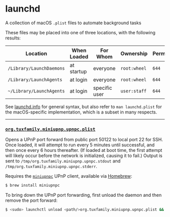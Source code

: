 # launchd

A collection of macOS `.plist` files to automate background tasks 

These files may be placed into one of three locations, with the following results:

Location                 | When Loaded | For Whom      | Ownership    | Permissions
-------------------------|-------------|---------------|--------------|-------------
`/Library/LaunchDaemons` | at startup  | everyone      | `root:wheel` | `644`
`/Library/LaunchAgents`  | at login    | everyone      | `root:wheel` | `644`
`~/Library/LaunchAgents` | at login    | specific user | `user:staff` | `644`

See [launchd.info](https://www.launchd.info) for general syntax, but also refer to `man launchd.plist` for the macOS-specific implementation, which is a subset in many respects.

---

### [`org.tuxfamily.miniupnp.upnpc.plist`](https://github.com/ChrisBaker97/launchd/blob/main/org.tuxfamily.miniupnp.upnpc.plist)

Opens a UPnP port forward from public port 50122 to local port 22 for SSH. Once loaded, it will attempt to run every 5 minutes until successful, and then once every 6 hours thereafter. (If loaded at boot time, the first attempt will likely occur before the network is initialized, causing it to fail.) Output is sent to `/tmp/org.tuxfamily.miniupnp.upnpc.stdout` and `/tmp/org.tuxfamily.miniupnp.upnpc.stderr`.

Requires the [`miniupnpc`](https://miniupnp.tuxfamily.org) UPnP client, available via [Homebrew](https://brew.sh):
```sh
$ brew install miniupnpc
```

To bring down the UPnP port forwarding, first unload the daemon and then remove the port forward:
```sh
$ <sudo> launchctl unload <path/>org.tuxfamily.miniupnp.upnpc.plist && upnpc -d 50122 tcp
```
